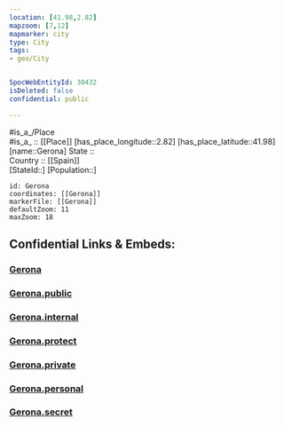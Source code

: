 ```yaml
---
location: [41.98,2.82] 
mapzoom: [7,12] 
mapmarker: city 
type: City
tags:
- geo/City


SpocWebEntityId: 30432
isDeleted: false
confidential: public

---
```

#is_a_/Place  
#is_a_ :: [[Place]] 
[has_place_longitude::2.82] 
[has_place_latitude::41.98] 
[name::Gerona] 
State ::  
Country :: [[Spain]]  
[StateId::] 
[Population::] 



```leaflet
id: Gerona
coordinates: [[Gerona]] 
markerFile: [[Gerona]] 
defaultZoom: 11 
maxZoom: 18
```


## Confidential Links & Embeds: 

### [Gerona](/_Standards/Earth/Continent/Europe/Europe~South/Spain/Provinces~Spain/Catalunya/counties~Cataluña/Gerona.Province/cities~Girona/Gerona.md) 

### [Gerona.public](/_public/Earth/Continent/Europe/Europe~South/Spain/Provinces~Spain/Catalunya/counties~Cataluña/Gerona.Province/cities~Girona/Gerona.public.md) 

### [Gerona.internal](/_internal/Earth/Continent/Europe/Europe~South/Spain/Provinces~Spain/Catalunya/counties~Cataluña/Gerona.Province/cities~Girona/Gerona.internal.md) 

### [Gerona.protect](/_protect/Earth/Continent/Europe/Europe~South/Spain/Provinces~Spain/Catalunya/counties~Cataluña/Gerona.Province/cities~Girona/Gerona.protect.md) 

### [Gerona.private](/_private/Earth/Continent/Europe/Europe~South/Spain/Provinces~Spain/Catalunya/counties~Cataluña/Gerona.Province/cities~Girona/Gerona.private.md) 

### [Gerona.personal](/_personal/Earth/Continent/Europe/Europe~South/Spain/Provinces~Spain/Catalunya/counties~Cataluña/Gerona.Province/cities~Girona/Gerona.personal.md) 

### [Gerona.secret](/_secret/Earth/Continent/Europe/Europe~South/Spain/Provinces~Spain/Catalunya/counties~Cataluña/Gerona.Province/cities~Girona/Gerona.secret.md)

